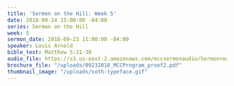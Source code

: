 ```yaml
---
title: 'Sermon on the Hill: Week 5'
date: 2018-09-24 15:00:00 -04:00
series: Sermon on the Hill
week: 5
sermon_date: 2018-09-23 11:00:00 -04:00
speaker: Louis Arnold
bible_text: Matthew 5:21-30
audio_file: https://s3.us-east-2.amazonaws.com/mccsermonaudio/Sermon+on+the+Hill_+Week+5.lite.mp3
brochure_file: "/uploads/09232018_MCCProgram_proof2.pdf"
thumbnail_image: "/uploads/soth-typeface.gif"
---
```


